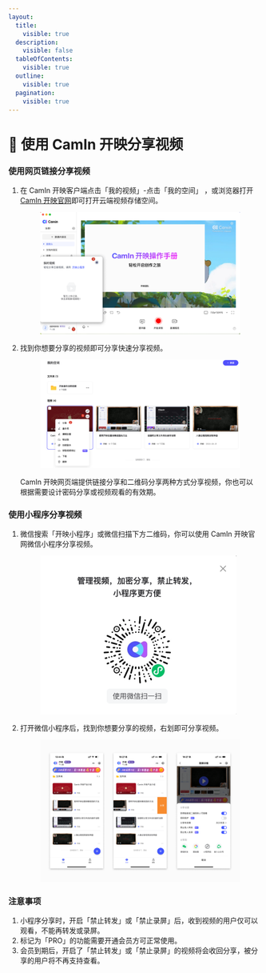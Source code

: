 ```yaml
---
layout:
  title:
    visible: true
  description:
    visible: false
  tableOfContents:
    visible: true
  outline:
    visible: true
  pagination:
    visible: true
---
```


# 🔗 使用 CamIn 开映分享视频

### 使用网页链接分享视频

1.  在 CamIn 开映客户端点击「我的视频」-点击「我的空间」 ，或浏览器打开 [CamIn 开映官网](https://www.camin.cn/login)即可打开云端视频存储空间。

    <figure><img src="../../.gitbook/assets/image (2) (1).png" alt=""><figcaption></figcaption></figure>
2.  找到你想要分享的视频即可分享快速分享视频。

    <figure><img src="../../.gitbook/assets/image (1) (1) (1).png" alt=""><figcaption></figcaption></figure>

    CamIn 开映网页端提供链接分享和二维码分享两种方式分享视频，你也可以根据需要设计密码分享或视频观看的有效期。

### 使用小程序分享视频

1.  微信搜索「开映小程序」或微信扫描下方二维码，你可以使用 CamIn 开映官网微信小程序分享视频。

    <figure><img src="../../.gitbook/assets/image (3) (1).png" alt=""><figcaption></figcaption></figure>
2.  打开微信小程序后，找到你想要分享的视频，右划即可分享视频。

    <figure><img src="../../.gitbook/assets/Frame 1707480662 (1).png" alt=""><figcaption></figcaption></figure>

### 注意事项

1. 小程序分享时，开启「禁止转发」或「禁止录屏」后，收到视频的用户仅可以观看，不能再转发或录屏。
2. 标记为「PRO」的功能需要开通会员方可正常使用。
3. 会员到期后，开启了「禁止转发」或「禁止录屏」的视频将会收回分享，被分享的用户将不再支持查看。
